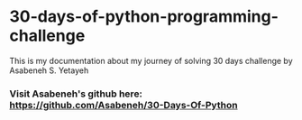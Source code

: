 # 30-days-of-python-programming-challenge
This is my documentation about my journey of solving 30 days challenge by Asabeneh S. Yetayeh

### Visit Asabeneh's github here: https://github.com/Asabeneh/30-Days-Of-Python
